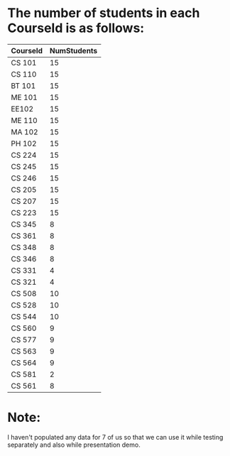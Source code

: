 # The number of students in each CourseId is as follows:
| CourseId | NumStudents |
|----------|-------------|
| CS 101 | 15 |
| CS 110 | 15 |
| BT 101 | 15 |
| ME 101 | 15 |
| EE102 | 15 |
| ME 110 | 15 |
| MA 102 | 15 |
| PH 102 | 15 |
| CS 224 | 15 |
| CS 245 | 15 |
| CS 246 | 15 |
| CS 205 | 15 |
| CS 207 | 15 |
| CS 223 | 15 |
| CS 345 | 8 |
| CS 361 | 8 |
| CS 348 | 8 |
| CS 346 | 8 |
| CS 331 | 4 |
| CS 321 | 4 |
| CS 508 | 10 |
| CS 528 | 10 |
| CS 544 | 10 |
| CS 560 | 9 |
| CS 577 | 9 |
| CS 563 | 9 |
| CS 564 | 9 |
| CS 581 | 2 |
| CS 561 | 8 |

# Note:
I haven't populated any data for 7 of us so that we can use it while testing separately and also while presentation demo.
